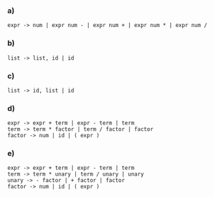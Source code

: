 ### a)

`expr -> num | expr num - | expr num + | expr num * | expr num /`

### b)

`list -> list, id | id`

### c)

`list -> id, list | id`

### d)

```
expr -> expr + term | expr - term | term
term -> term * factor | term / factor | factor
factor -> num | id | ( expr )
```

### e)

```
expr -> expr + term | expr - term | term
term -> term * unary | term / unary | unary
unary -> - factor | + factor | factor
factor -> num | id | ( expr )
```
